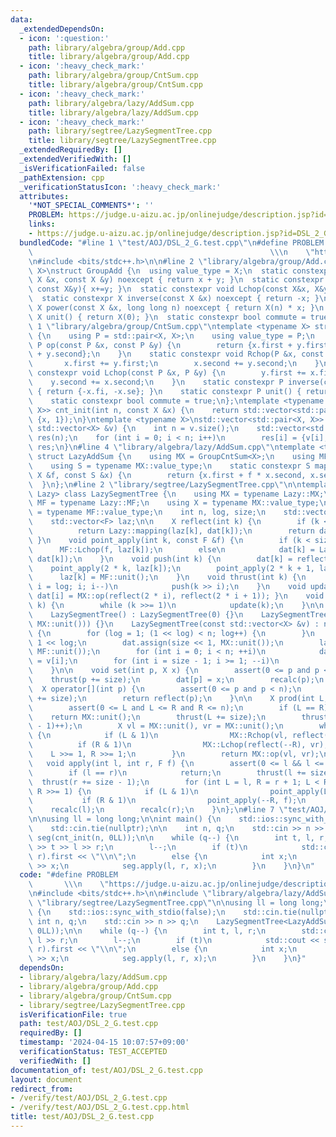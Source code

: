 ```yaml
---
data:
  _extendedDependsOn:
  - icon: ':question:'
    path: library/algebra/group/Add.cpp
    title: library/algebra/group/Add.cpp
  - icon: ':heavy_check_mark:'
    path: library/algebra/group/CntSum.cpp
    title: library/algebra/group/CntSum.cpp
  - icon: ':heavy_check_mark:'
    path: library/algebra/lazy/AddSum.cpp
    title: library/algebra/lazy/AddSum.cpp
  - icon: ':heavy_check_mark:'
    path: library/segtree/LazySegmentTree.cpp
    title: library/segtree/LazySegmentTree.cpp
  _extendedRequiredBy: []
  _extendedVerifiedWith: []
  _isVerificationFailed: false
  _pathExtension: cpp
  _verificationStatusIcon: ':heavy_check_mark:'
  attributes:
    '*NOT_SPECIAL_COMMENTS*': ''
    PROBLEM: https://judge.u-aizu.ac.jp/onlinejudge/description.jsp?id=DSL_2_G
    links:
    - https://judge.u-aizu.ac.jp/onlinejudge/description.jsp?id=DSL_2_G
  bundledCode: "#line 1 \"test/AOJ/DSL_2_G.test.cpp\"\n#define PROBLEM           \
    \                                                     \\\n    \"https://judge.u-aizu.ac.jp/onlinejudge/description.jsp?id=DSL_2_G\"\
    \n#include <bits/stdc++.h>\n\n#line 2 \"library/algebra/group/Add.cpp\"\ntemplate<typename\
    \ X>\nstruct GroupAdd {\n  using value_type = X;\n  static constexpr X op(const\
    \ X &x, const X &y) noexcept { return x + y; }\n  static constexpr void Rchop(X&x,\
    \ const X&y){ x+=y; }\n  static constexpr void Lchop(const X&x, X&y){ y+=x; }\n\
    \  static constexpr X inverse(const X &x) noexcept { return -x; }\n  static constexpr\
    \ X power(const X &x, long long n) noexcept { return X(n) * x; }\n  static constexpr\
    \ X unit() { return X(0); }\n  static constexpr bool commute = true;\n};\n#line\
    \ 1 \"library/algebra/group/CntSum.cpp\"\ntemplate <typename X> struct GroupCntSum\
    \ {\n    using P = std::pair<X, X>;\n    using value_type = P;\n    static constexpr\
    \ P op(const P &x, const P &y) {\n        return {x.first + y.first, x.second\
    \ + y.second};\n    }\n    static constexpr void Rchop(P &x, const P &y) {\n \
    \       x.first += y.first;\n        x.second += y.second;\n    }\n    static\
    \ constexpr void Lchop(const P &x, P &y) {\n        y.first += x.first;\n    \
    \    y.second += x.second;\n    }\n    static constexpr P inverse(const P &x)\
    \ { return {-x.fi, -x.se}; }\n    static constexpr P unit() { return {0, 0}; }\n\
    \    static constexpr bool commute = true;\n};\ntemplate <typename X> std::vector<std::pair<X,\
    \ X>> cnt_init(int n, const X &x) {\n    return std::vector<std::pair<X, X>>(n,\
    \ {x, 1});\n}\ntemplate <typename X>\nstd::vector<std::pair<X, X>> cnt_init(const\
    \ std::vector<X> &v) {\n    int n = v.size();\n    std::vector<std::pair<X, X>>\
    \ res(n);\n    for (int i = 0; i < n; i++)\n        res[i] = {v[i], 1};\n    return\
    \ res;\n}\n#line 4 \"library/algebra/lazy/AddSum.cpp\"\ntemplate <typename X>\
    \ struct LazyAddSum {\n    using MX = GroupCntSum<X>;\n    using MF = GroupAdd<X>;\n\
    \    using S = typename MX::value_type;\n    static constexpr S mapping(const\
    \ X &f, const S &x) {\n        return {x.first + f * x.second, x.second};\n  \
    \  }\n};\n#line 2 \"library/segtree/LazySegmentTree.cpp\"\n\ntemplate <typename\
    \ Lazy> class LazySegmentTree {\n    using MX = typename Lazy::MX;\n    using\
    \ MF = typename Lazy::MF;\n    using X = typename MX::value_type;\n    using F\
    \ = typename MF::value_type;\n    int n, log, size;\n    std::vector<X> dat;\n\
    \    std::vector<F> laz;\n\n    X reflect(int k) {\n        if (k < size)\n  \
    \          return Lazy::mapping(laz[k], dat[k]);\n        return dat[k];\n   \
    \ }\n    void point_apply(int k, const F &f) {\n        if (k < size)\n      \
    \      MF::Lchop(f, laz[k]);\n        else\n            dat[k] = Lazy::mapping(f,\
    \ dat[k]);\n    }\n    void push(int k) {\n        dat[k] = reflect(k);\n    \
    \    point_apply(2 * k, laz[k]);\n        point_apply(2 * k + 1, laz[k]);\n  \
    \      laz[k] = MF::unit();\n    }\n    void thrust(int k) {\n        for (int\
    \ i = log; i; i--)\n            push(k >> i);\n    }\n    void update(int i) {\
    \ dat[i] = MX::op(reflect(2 * i), reflect(2 * i + 1)); }\n    void recalc(int\
    \ k) {\n        while (k >>= 1)\n            update(k);\n    }\n\n  public:\n\
    \    LazySegmentTree() : LazySegmentTree(0) {}\n    LazySegmentTree(int n) : LazySegmentTree(std::vector<X>(n,\
    \ MX::unit())) {}\n    LazySegmentTree(const std::vector<X> &v) : n(v.size())\
    \ {\n        for (log = 1; (1 << log) < n; log++) {\n        }\n        size =\
    \ 1 << log;\n        dat.assign(size << 1, MX::unit());\n        laz.assign(size,\
    \ MF::unit());\n        for (int i = 0; i < n; ++i)\n            dat[size + i]\
    \ = v[i];\n        for (int i = size - 1; i >= 1; --i)\n            update(i);\n\
    \    }\n\n    void set(int p, X x) {\n        assert(0 <= p and p < n);\n    \
    \    thrust(p += size);\n        dat[p] = x;\n        recalc(p);\n    }\n\n  \
    \  X operator[](int p) {\n        assert(0 <= p and p < n);\n        thrust(p\
    \ += size);\n        return reflect(p);\n    }\n\n    X prod(int L, int R) {\n\
    \        assert(0 <= L and L <= R and R <= n);\n        if (L == R)\n        \
    \    return MX::unit();\n        thrust(L += size);\n        thrust((R += size\
    \ - 1)++);\n        X vl = MX::unit(), vr = MX::unit();\n        while (L < R)\
    \ {\n            if (L & 1)\n                MX::Rchop(vl, reflect(L++));\n  \
    \          if (R & 1)\n                MX::Lchop(reflect(--R), vr);\n        \
    \    L >>= 1, R >>= 1;\n        }\n        return MX::op(vl, vr);\n    }\n\n \
    \   void apply(int l, int r, F f) {\n        assert(0 <= l && l <= r && r <= n);\n\
    \        if (l == r)\n            return;\n        thrust(l += size);\n      \
    \  thrust(r += size - 1);\n        for (int L = l, R = r + 1; L < R; L >>= 1,\
    \ R >>= 1) {\n            if (L & 1)\n                point_apply(L++, f);\n \
    \           if (R & 1)\n                point_apply(--R, f);\n        }\n    \
    \    recalc(l);\n        recalc(r);\n    }\n};\n#line 7 \"test/AOJ/DSL_2_G.test.cpp\"\
    \n\nusing ll = long long;\n\nint main() {\n    std::ios::sync_with_stdio(false);\n\
    \    std::cin.tie(nullptr);\n\n    int n, q;\n    std::cin >> n >> q;\n    LazySegmentTree<LazyAddSum<ll>>\
    \ seg(cnt_init(n, 0LL));\n\n    while (q--) {\n        int t, l, r;\n        std::cin\
    \ >> t >> l >> r;\n        l--;\n        if (t)\n            std::cout << seg.prod(l,\
    \ r).first << \"\\n\";\n        else {\n            int x;\n            std::cin\
    \ >> x;\n            seg.apply(l, r, x);\n        }\n    }\n}\n"
  code: "#define PROBLEM                                                         \
    \       \\\n    \"https://judge.u-aizu.ac.jp/onlinejudge/description.jsp?id=DSL_2_G\"\
    \n#include <bits/stdc++.h>\n\n#include \"library/algebra/lazy/AddSum.cpp\"\n#include\
    \ \"library/segtree/LazySegmentTree.cpp\"\n\nusing ll = long long;\n\nint main()\
    \ {\n    std::ios::sync_with_stdio(false);\n    std::cin.tie(nullptr);\n\n   \
    \ int n, q;\n    std::cin >> n >> q;\n    LazySegmentTree<LazyAddSum<ll>> seg(cnt_init(n,\
    \ 0LL));\n\n    while (q--) {\n        int t, l, r;\n        std::cin >> t >>\
    \ l >> r;\n        l--;\n        if (t)\n            std::cout << seg.prod(l,\
    \ r).first << \"\\n\";\n        else {\n            int x;\n            std::cin\
    \ >> x;\n            seg.apply(l, r, x);\n        }\n    }\n}"
  dependsOn:
  - library/algebra/lazy/AddSum.cpp
  - library/algebra/group/Add.cpp
  - library/algebra/group/CntSum.cpp
  - library/segtree/LazySegmentTree.cpp
  isVerificationFile: true
  path: test/AOJ/DSL_2_G.test.cpp
  requiredBy: []
  timestamp: '2024-04-15 10:07:57+09:00'
  verificationStatus: TEST_ACCEPTED
  verifiedWith: []
documentation_of: test/AOJ/DSL_2_G.test.cpp
layout: document
redirect_from:
- /verify/test/AOJ/DSL_2_G.test.cpp
- /verify/test/AOJ/DSL_2_G.test.cpp.html
title: test/AOJ/DSL_2_G.test.cpp
---
```

